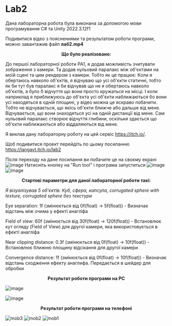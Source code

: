 # Lab2

Дана лабораторна робота була виконана за допомогою мови програмування C# та Unity 2022.3.12f1

Подивитися відео з поясненнями та результатом роботи програми, можно завантажив файл **лаб2.mp4**

<div align="center">

**Що було реалізовано:**

</div>

До першої лабораторної роботи PA1, я додав можливість зчитувати зображення з камери.
Та додав нульовий паралакс між об'єктами на моїй сцені та цим рендером з камери. 
Тобто як це працює:
Коли я обертаюсь навколо об'єктів, я відчуваю що усі об'єкти статичні, тобто як би тут був паралакс я би відчував що не я обертаюсь навколо об'єктів, а було б відчуття що вони просто кружаться на місці. 
І коли наприклад я приближуюсь до об'єкта усі об'єкти наближаються бо вони усі находяться в одній площині, у відео можна це яскраво побачити. Тобто не відчувається, що якісь об'єкти ближче або дальше від мене. Відчувається, що вони знаходяться усі на одній дистанції від мене.
Сам нульовий паралакс створює відчуття глибини, оскільки здається що об'єкти наближаються або віддаляються від мене.

Я виклав дану лабораторну роботу на цей сервіс https://itch.io/. 

Щоб подивитися проект перейдіть по цьому посиланню https://langavt.itch.io/lab2

Після переходу на дане посилання ви побачите це на своєму екрані
![image](https://github.com/Vlad-vt/PA1/assets/65038865/5aa5fc87-6c2a-44cf-ac02-30e913380b0c)
Натисніть кнопку на "Run tool" і програма запуститься
![image](https://github.com/Vlad-vt/PA1/assets/65038865/fc8407a3-30e4-42ad-becd-9276440e22a1)
![image](https://github.com/Vlad-vt/PA1/assets/65038865/416d4d48-26ff-4a27-8254-ceb65e8744d3)

<div align="center">

**Стартові параметри для даної лабораторної роботи такі:**

</div>


_Я візуалізував 5 об'єктів: Куб, сфера, капсула, corrugated sphere with texture, corrugated sphere без текстури_


Eye separation: 1f (змінюється від 0f(float) -> 5f(float)) - Визначає відстань між очима у ефекті анагліфа 

Field of view: 60f (змінюється від 30f(float) -> 120f(float)) - Встановлює кут огляду (Field of View) для другої камери, яка використовується в ефекті анагліфа

Near clipping distance: 0.3f (змінюється від 0f(float) -> 10f(float)) - Встановлює ближню площину відсікання для другої камери

Convergence distance: 1f (змінюється від 0f(float) -> 10f(float)) - Визначає відстань сходження ефекту анаглифа. Передається в шейдер для обробки

<div align="center">

**Результат роботи програми на PC**

</div>

![image](https://github.com/Vlad-vt/PA2/assets/65038865/2a972c5a-559b-4d4d-98c7-6dea6e8c1ba9)

![image](https://github.com/Vlad-vt/PA2/assets/65038865/58fcd4ac-457c-409c-94b9-b2b8856fdda2)


<div align="center">

**Результат роботи програми на телефоні**

</div>

![mob3](https://github.com/Vlad-vt/PA2/assets/65038865/0f5680a6-8121-421c-887b-5272bbbd095e)
![mob2](https://github.com/Vlad-vt/PA2/assets/65038865/468ebff7-f2ab-4482-890b-d5f724323547)
![mob1](https://github.com/Vlad-vt/PA2/assets/65038865/52aeaef9-be50-45e3-a0d5-441b3cb6dd99)

